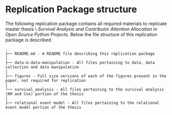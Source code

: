 # Replication Package structure

The following replication package contains all required materials to replicate master thesis \\
*Survival Analysis and Contributor Attention Allocation in Open Source Python Projects*.
Below the file structure of this replication package is described.

```
.
├── README.md - A README file describing this replication package
│
├── data-&-data-manipulation - All files pertaining to data, data collection and data manipulation
│
├── figures - Full size versions of each of the figures present in the paper, not required for replication
│
└── survival_analysis - All files pertaining to the survival analysis (KM and Cox) portion of the thesis
│
├── relational event model - All files pertaining to the relational event model portion of the thesis
```
